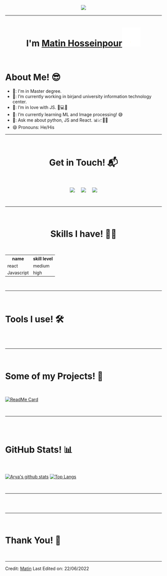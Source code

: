 <p align="center">
  <img src="https://miro.medium.com/max/2048/1*OohqW5DGh9CQS4hLY5FXzA.png" height="230"/>
</p>
<hr>
<h1 align="center">I'm <a href="https://github.com/Aryagm">Matin Hosseinpour<a><img src="https://github.com/Kathryn-Jie/Kathryn-Jie/blob/main/wave.gif" width="60px"/></h1>
<Br>
<h1>About Me! 😎</h1>

- 🏫: I'm in Master degree.
- 🔭: I’m currently working in birjand university information technology center.
- 🌱: I’m in love with JS. 🧠💻🤖
- 🤔: I’m currently learning ML and Image processing! 😅
- 💬: Ask me about python, JS and React. 📊📈🤖🧠
- 😄  Pronouns: He/His
  
<hr>
<Br>
<h1 align="center">Get in Touch! 📬</h1>
<Br>
<p align="center">
<a href="https://www.linkedin.com/in/matin-hosseinpourr" target="blank"><img align="center" src="https://img.shields.io/badge/matin hosseinpour-0077B5?style=for-the-badge&logo=linkedin&logoColor=white" /></a> &nbsp;&nbsp;&nbsp;  <a href="mailto:matin192hp@gmail.com" target="blank"><img align="center" src="https://img.shields.io/badge/matin192hp@gmail.com-D14836?style=for-the-badge&logo=gmail&logoColor=white" /></a>    &nbsp;&nbsp;&nbsp;       <a href="https://www.github.com/matinHosseinpour" target="blank"><img align="center" src="https://img.shields.io/badge/matin-100000?style=for-the-badge&logo=github&logoColor=white" /></a>
</p>
  
<Br>
<hr>
<Br>
<h1 align="center">Skills I have! 🤸‍♂</h1>
<Br>
  
<table>
  <tr>
    <th>name</th>
    <th>skill level</th>
  </tr>
  <tr>
    <td>react</td>
    <td>medium</td>
  </tr>
  <tr>
    <td>Javascript</td>
    <td>high</td>
  </tr>
</table>

<Br>
<hr>
<Br>
<h1>Tools I use! 🛠️</h1>
<Br>


<Br>
<hr>
<Br>
<h1>Some of my Projects! 🎨</h1>
<Br>
  
[![ReadMe Card](https://github-readme-stats.vercel.app/api/pin/?username=Aryagm&repo=California_Housing_Prices)](https://github.com/Aryagm/California_Housing_Prices)

<Br>
<hr>
<Br>

<Br>
<h1>GitHub Stats! 📊</h1>
<Br>
  
[![Arya's github stats](https://github-readme-stats.vercel.app/api?username=matinHosseinpour&show_icons=true&theme=merko)](https://github.com/matinHosseinpour/github-readme-stats) [![Top Langs](https://github-readme-stats.vercel.app/api/top-langs/?username=matinHosseinpour&layout=compact&theme=merko)](https://github.com/matinHosseinpour/github-readme-stats)

 
<Br>
<hr>
<Br>
  
  
  
<Br>
<hr>
<Br>
<h1>Thank You! 🤵 </h1>
<Br>

------
  
Credit: [Matin](https://github.com/matinHosseinpour)
Last Edited on: 22/06/2022

